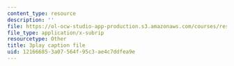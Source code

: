 ```yaml
---
content_type: resource
description: ''
file: https://ol-ocw-studio-app-production.s3.amazonaws.com/courses/res-6-012-introduction-to-probability-spring-2018/121666853a07564f95c3ae4c7ddfea9e_N61FzRr2so0.vtt
file_type: application/x-subrip
resourcetype: Other
title: 3play caption file
uid: 12166685-3a07-564f-95c3-ae4c7ddfea9e
---
```

